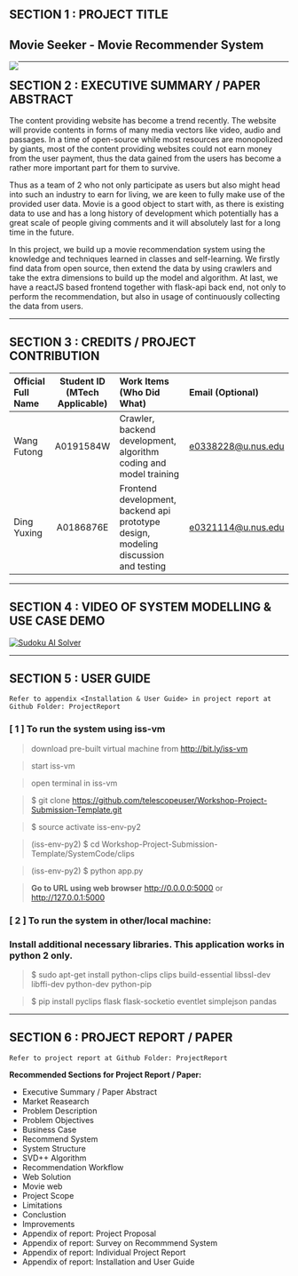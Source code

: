 ## SECTION 1 : PROJECT TITLE
## Movie Seeker - Movie Recommender System

<img src="SystemCode/clips/static/hdb-bto.png"
     style="float: left; margin-right: 0px;" />

---

## SECTION 2 : EXECUTIVE SUMMARY / PAPER ABSTRACT
The content providing website has become a trend recently. The website will provide contents in forms of many media vectors like video, audio and passages. In a time of open-source while most resources are monopolized by giants, most of the content providing websites could not earn money from the user payment, thus the data gained from the users has become a rather more important part for them to survive. 

Thus as a team of 2 who not only participate as users but also might head into such an industry to earn for living, we are keen to fully make use of the provided user data. Movie is a good object to start with, as there is existing data to use and has a long history of development which potentially has a great scale of people giving comments and it will absolutely last for a long time in the future.

In this project, we build up a movie recommendation system using the knowledge and techniques learned in classes and self-learning. We firstly find data from open source, then extend the data by using crawlers and take the extra dimensions to build up the model and algorithm. At last, we have a reactJS based frontend together with flask-api back end, not only to perform the recommendation, but also in usage of continuously collecting the data from users.  


---

## SECTION 3 : CREDITS / PROJECT CONTRIBUTION

| Official Full Name  | Student ID (MTech Applicable)  | Work Items (Who Did What) | Email (Optional) |
| :------------ |:---------------:| :-----| :-----|
| Wang Futong | A0191584W | Crawler, backend development, algorithm coding and model training| e0338228@u.nus.edu |
| Ding Yuxing | A0186876E | Frontend development, backend api prototype design, modeling discussion and testing| e0321114@u.nus.edu |


---

## SECTION 4 : VIDEO OF SYSTEM MODELLING & USE CASE DEMO

[![Sudoku AI Solver](http://img.youtube.com/vi/-AiYLUjP6o8/0.jpg)](https://youtu.be/-AiYLUjP6o8 "Sudoku AI Solver")

---

## SECTION 5 : USER GUIDE

`Refer to appendix <Installation & User Guide> in project report at Github Folder: ProjectReport`

### [ 1 ] To run the system using iss-vm

> download pre-built virtual machine from http://bit.ly/iss-vm

> start iss-vm

> open terminal in iss-vm

> $ git clone https://github.com/telescopeuser/Workshop-Project-Submission-Template.git

> $ source activate iss-env-py2

> (iss-env-py2) $ cd Workshop-Project-Submission-Template/SystemCode/clips

> (iss-env-py2) $ python app.py

> **Go to URL using web browser** http://0.0.0.0:5000 or http://127.0.0.1:5000

### [ 2 ] To run the system in other/local machine:
### Install additional necessary libraries. This application works in python 2 only.

> $ sudo apt-get install python-clips clips build-essential libssl-dev libffi-dev python-dev python-pip

> $ pip install pyclips flask flask-socketio eventlet simplejson pandas

---
## SECTION 6 : PROJECT REPORT / PAPER

`Refer to project report at Github Folder: ProjectReport`

**Recommended Sections for Project Report / Paper:**
- Executive Summary / Paper Abstract
- Market Reasearch
- Problem Description
- Problem Objectives
- Business Case
- Recommend System
- System Structure
- SVD++ Algorithm
- Recommendation Workflow
- Web Solution
- Movie web
- Project Scope
- Limitations
- Conclustion
- Improvements
- Appendix of report: Project Proposal
- Appendix of report: Survey on Recommmend System
- Appendix of report: Individual Project Report
- Appendix of report: Installation and User Guide
